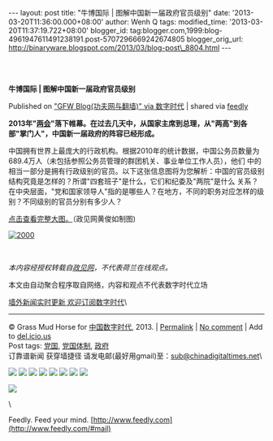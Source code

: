 --- layout: post title: "牛博国际 | 图解中国新一届政府官员级别" date:
'2013-03-20T11:36:00.000+08:00' author: Wenh Q tags: modified\_time:
'2013-03-20T11:37:19.722+08:00' blogger\_id:
tag:blogger.com,1999:blog-4961947611491238191.post-5707296669242674805
blogger\_orig\_url:
http://binaryware.blogspot.com/2013/03/blog-post\_8804.html ---

\
  

**牛博国际 | 图解中国新一届政府官员级别**

Published on ["GFW Blog(功夫网与翻墙)" via
数字时代](http://feedproxy.google.com/~r/chinagfwblog/~3/ajRqkNLW6SA/) |
shared via [feedly](http://www.feedly.com)

**2013年"[两会](https://kexueshangwang.info/chinese/tag/%e4%b8%a4%e4%bc%9a/?category=18271 "标签 两会 下的日志")"落下帷幕。在过去几天中，从国家主席到总理，从"两高"到各部"掌门人"，中国新一届政府的阵容已经形成。**

中国拥有世界上最庞大的行政机构。根据2010年的统计数据，中国公务员数量为689.4万人（未包括参照公务员管理的群团机关、事业单位工作人员），他们
中的相当一部分是拥有行政级别的官员。以下这张信息图将为您解析：中国的官员级别结构究竟是怎样的？所谓"四套班子"是什么，它们和纪委及"两院"是什么
关系？在中央层面，"党和国家领导人"指的是哪些人？在地方，不同的职务对应怎样的级别？不同级别的官员分别有多少人？

[点击查看完整大图。](http://t3.qpic.cn/mblogpic/f3e19575b1bccc831760/2000)（政见网黄俊如制图)

[![2000](https://kexueshangwang.info/chinese/files/2013/03/2000.jpeg)](https://kexueshangwang.info/chinese/files/2013/03/2000.jpeg)

 

*本内容经授权转载自[政见网](http://cnpolitics.org/2013/03/chinese-officials/)，不代表荷兰在线观点。*

本文由自动聚合程序取自网络，内容和观点不代表数字时代立场

[墙外新闻实时更新 欢迎订阅数字时代](http://eepurl.com/msuvD)\

* * * * *

© Grass Mud Horse for
[中国数字时代](https://kexueshangwang.info/chinese), 2013. |
[Permalink](https://kexueshangwang.info/chinese/2013/03/%e7%89%9b%e5%8d%9a%e5%9b%bd%e9%99%85-%e5%9b%be%e8%a7%a3%e4%b8%ad%e5%9b%bd%e6%96%b0%e4%b8%80%e5%b1%8a%e6%94%bf%e5%ba%9c%e5%ae%98%e5%91%98%e7%ba%a7%e5%88%ab/)
| [No
comment](https://kexueshangwang.info/chinese/2013/03/%e7%89%9b%e5%8d%9a%e5%9b%bd%e9%99%85-%e5%9b%be%e8%a7%a3%e4%b8%ad%e5%9b%bd%e6%96%b0%e4%b8%80%e5%b1%8a%e6%94%bf%e5%ba%9c%e5%ae%98%e5%91%98%e7%ba%a7%e5%88%ab/#comments)
| Add to
[del.icio.us](http://del.icio.us/post?url=https://kexueshangwang.info/chinese/2013/03/%e7%89%9b%e5%8d%9a%e5%9b%bd%e9%99%85-%e5%9b%be%e8%a7%a3%e4%b8%ad%e5%9b%bd%e6%96%b0%e4%b8%80%e5%b1%8a%e6%94%bf%e5%ba%9c%e5%ae%98%e5%91%98%e7%ba%a7%e5%88%ab/&title=%E7%89%9B%E5%8D%9A%E5%9B%BD%E9%99%85%20%7C%20%E5%9B%BE%E8%A7%A3%E4%B8%AD%E5%9B%BD%E6%96%B0%E4%B8%80%E5%B1%8A%E6%94%BF%E5%BA%9C%E5%AE%98%E5%91%98%E7%BA%A7%E5%88%AB)
\
 Post tags:
[党国](https://kexueshangwang.info/chinese/tag/%e5%85%9a%e5%9b%bd/?category=18271),
[党国体制](https://kexueshangwang.info/chinese/tag/%e5%85%9a%e5%9b%bd%e4%bd%93%e5%88%b6/?category=18271),
[政府](https://kexueshangwang.info/chinese/tag/%e6%94%bf%e5%ba%9c/?category=18271)\
 订靠谱新闻 获穿墙捷径
请发电邮(最好用gmail)至：[sub@chinadigitaltimes.net](mailto:sub@chinadigitaltimes.net)\

[![](http://feeds.feedburner.com/~ff/chinagfwblog?d=yIl2AUoC8zA)](http://feeds.feedburner.com/~ff/chinagfwblog?a=ajRqkNLW6SA:nbxmgStfp6k:yIl2AUoC8zA)
[![](http://feeds.feedburner.com/~ff/chinagfwblog?i=ajRqkNLW6SA:nbxmgStfp6k:-BTjWOF_DHI)](http://feeds.feedburner.com/~ff/chinagfwblog?a=ajRqkNLW6SA:nbxmgStfp6k:-BTjWOF_DHI)
[![](http://feeds.feedburner.com/~ff/chinagfwblog?i=ajRqkNLW6SA:nbxmgStfp6k:F7zBnMyn0Lo)](http://feeds.feedburner.com/~ff/chinagfwblog?a=ajRqkNLW6SA:nbxmgStfp6k:F7zBnMyn0Lo)
[![](http://feeds.feedburner.com/~ff/chinagfwblog?i=ajRqkNLW6SA:nbxmgStfp6k:V_sGLiPBpWU)](http://feeds.feedburner.com/~ff/chinagfwblog?a=ajRqkNLW6SA:nbxmgStfp6k:V_sGLiPBpWU)
[![](http://feeds.feedburner.com/~ff/chinagfwblog?d=qj6IDK7rITs)](http://feeds.feedburner.com/~ff/chinagfwblog?a=ajRqkNLW6SA:nbxmgStfp6k:qj6IDK7rITs)
[![](http://feeds.feedburner.com/~ff/chinagfwblog?d=l6gmwiTKsz0)](http://feeds.feedburner.com/~ff/chinagfwblog?a=ajRqkNLW6SA:nbxmgStfp6k:l6gmwiTKsz0)
[![](http://feeds.feedburner.com/~ff/chinagfwblog?i=ajRqkNLW6SA:nbxmgStfp6k:gIN9vFwOqvQ)](http://feeds.feedburner.com/~ff/chinagfwblog?a=ajRqkNLW6SA:nbxmgStfp6k:gIN9vFwOqvQ)
[![](http://feeds.feedburner.com/~ff/chinagfwblog?d=TzevzKxY174)](http://feeds.feedburner.com/~ff/chinagfwblog?a=ajRqkNLW6SA:nbxmgStfp6k:TzevzKxY174)

![](http://feeds.feedburner.com/~r/chinagfwblog/~4/ajRqkNLW6SA)

\

Feedly. Feed your mind.
[http://www.feedly.com](http://www.feedly.com/#mail)
